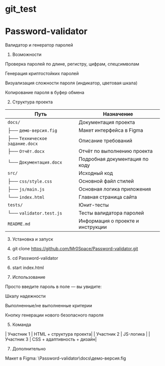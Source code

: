# git_test
# Password-validator

Валидатор и генератор паролей

1. Возможности

 Проверка паролей по длине, регистру, цифрам, спецсимволам

 Генерация криптостойких паролей

 Визуализация сложности пароля (индикатор, цветовая шкала)

 Копирование пароля в буфер обмена

2. Структура проекта

 Путь | Назначение |
|------|------------|
| `docs/` | Документация проекта |
| ├── `демо-версия.fig` | Макет интерфейса в Figma |
| ├── `Техническое задание.docx` | Описание требований |
| ├── `Отчёт.docx` | Отчёт по выполнению проекта |
| └── `Документация.docx` | Подробная документация по коду |
| `src/` | Исходный код |
| ├── `css/style.css` | Основной файл стилей |
| ├── `js/main.js` | Основная логика приложения |
| └── `index.html` | Главная страница сайта |
| `tests/` | Юнит-тесты |
| └── `validator.test.js` | Тесты валидатора паролей |
| `README.md` | Информация о проекте и инструкции |

3. Установка и запуск

1. git clone https://github.com/Mr0Space/Password-validator.git
2. cd Password-validator
3. start index.html

4. Использование
   
Просто введите пароль в поле — вы увидите:

 Шкалу надежности

 Выполненные/не выполненные критерии

 Кнопку генерации нового безопасного пароля

5. Команда

| Участник 1 | HTML + структура проекта|
| Участник 2	 | JS-логика |
| Участник 3	 | CSS + адаптивность + дизайн| 


7. Дополнительно

 Макет в Figma: \Password-validator\docs\демо-версия.fig  
